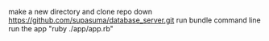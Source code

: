 

make a new directory and clone repo down https://github.com/supasuma/database_server.git
run bundle
command line run the app "ruby ./app/app.rb"
